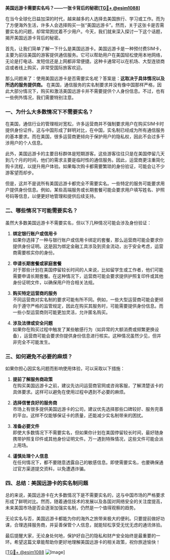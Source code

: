 **美国远游卡需要实名吗？——一张卡背后的秘密[[TG💪+ @esim1088](https://t.me/s/esim1088)]**

在当今全球化日益加深的时代，越来越多的人选择去美国旅行、学习或工作。而为了方便海外生活，许多人会选择购买一张“美国远游卡”。然而，关于这张卡是否需要实名的问题，却常常困扰着不少用户。今天，我们就来深入探讨一下这个话题，揭开美国远游卡背后的秘密。

首先，让我们简单了解一下什么是美国远游卡。美国远游卡是一种预付费SIM卡，主要为前往美国的游客提供通信服务。它可以帮助用户在美国轻松使用本地网络，无论是打电话、发短信还是上网都非常便捷。这种卡通常可以在机场、大型连锁商店或者线上购买，非常受国际旅客欢迎。

那么问题来了：使用美国远游卡是否需要实名呢？答案是：**这取决于具体情况以及所选的服务提供商。** 在美国，通信服务的实名制要求并没有像中国那样严格，因此大部分情况下，购买和激活美国远游卡并不需要提供个人身份信息。不过，也有一些例外情况，我们需要特别注意。

### **一、为什么大多数情况下不需要实名？**

在美国，通信行业的管理相对宽松，许多运营商并不强制要求用户在购买SIM卡时提供身份证件。这与中国形成了鲜明对比，在中国，实名制已经成为所有通信服务的基本要求。而在美国，很多运营商更倾向于保护用户的隐私权，因此不会过多干涉用户的个人信息。

此外，美国远游卡的主要目标群体是短期游客。这些游客往往只是在美国停留几天到几个月的时间，他们的需求主要是临时性的通信服务。因此，运营商更注重简化购卡流程，以提升用户体验。如果每次购卡都需要繁琐的身份验证，可能会让不少游客望而却步。

但是，这并不是说所有美国远游卡都完全不需要实名。一些特定的服务可能要求用户提供身份信息。例如，某些高端服务或长期套餐可能会要求用户填写姓名、护照号码等信息，以便更好地管理和提供后续支持。

### **二、哪些情况下可能需要实名？**

虽然大多数美国远游卡不需要实名，但以下几种情况可能会涉及身份验证：

1. **绑定银行账户或信用卡**  
   如果你选择了一种与银行账户或信用卡绑定的套餐，那么运营商可能会要求你提供身份证明。这是因为绑定金融工具涉及到资金流动，出于安全考虑，运营商需要核实你的身份。

2. **申请长期套餐或家庭套餐**  
   对于那些计划在美国停留较长时间的人来说，比如留学生或工作者，他们可能需要申请长期套餐。在这种情况下，运营商可能会要求提供护照复印件或其他身份证明文件，以确保用户符合相关法规。

3. **购买特定运营商的服务**  
   不同运营商对实名制的要求可能有所不同。例如，一些大型运营商可能会更倾向于遵守严格的监管规定，因此在购买其服务时，可能需要提供身份信息。而一些小型运营商则可能更加灵活，允许匿名购买。

4. **涉及法律或安全问题**  
   如果你在购买过程中触发了某些敏感行为（如异常的大额消费或频繁更换设备），运营商可能会要求你提供身份信息进行核实。这种情况虽然少见，但并非完全不可能发生。

### **三、如何避免不必要的麻烦？**

如果你担心因实名问题而影响使用体验，可以采取以下措施：

1. **提前了解服务商政策**  
   在购买美国远游卡之前，建议先访问运营商官网或咨询客服，了解清楚该卡的具体要求。这样可以避免在使用过程中遇到不必要的麻烦。

2. **选择信誉良好的服务商**  
   市场上有很多提供美国远游卡的公司，建议优先选择那些口碑较好、服务完善的平台。这样不仅能够保证卡的质量，还能减少实名制带来的困扰。

3. **准备必要文件**  
   即使大多数情况下不需要实名，但如果你计划在美国停留较长时间，最好随身携带护照复印件或其他身份证明文件。万一遇到特殊情况，这些文件可能会派上用场。

4. **谨慎处理个人信息**  
   在任何情况下，都不要随意透露自己的敏感信息。即使需要实名，也要确保通过官方渠道提交资料，以免遭遇诈骗。

### **四、总结：美国远游卡的实名制问题**

总的来说，美国远游卡在大多数情况下是不需要实名的，这与中国市场的严格要求形成了鲜明对比。然而，随着通信技术的发展以及各国对网络安全的关注度提高，未来美国市场是否会逐渐加强实名制，仍然是一个值得观察的趋势。

无论实名与否，美国远游卡都能为你的海外之旅带来极大的便利。只要提前做好功课，合理选择服务商，并妥善保管个人信息，就能轻松享受无忧无虑的通讯体验。

最后提醒大家，无论身处何地，保护好自己的隐私和财产安全始终是最重要的一环。希望这篇文章能帮助你更好地理解美国远游卡的相关政策，祝你旅途愉快！

[[TG💪+ @esim1088](https://t.me/s/esim1088) ![Image](https://i.postimg.cc/4NQfJmqS/Snipaste-2025-05-13-00-14-12.png)]